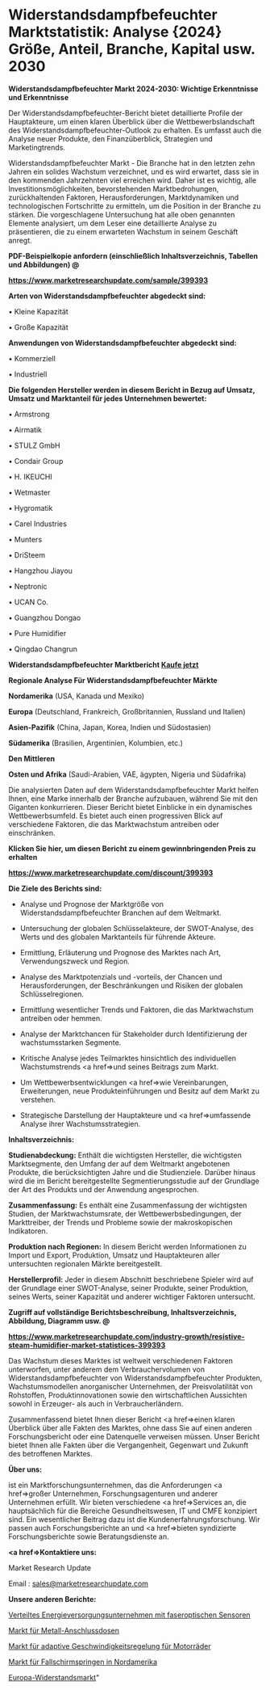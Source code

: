 # Widerstandsdampfbefeuchter Marktstatistik: Analyse {2024} Größe, Anteil, Branche, Kapital usw. 2030

<strong>Widerstandsdampfbefeuchter Markt 2024-2030: Wichtige Erkenntnisse und Erkenntnisse</strong>

Der Widerstandsdampfbefeuchter-Bericht bietet detaillierte Profile der Hauptakteure, um einen klaren Überblick über die Wettbewerbslandschaft des Widerstandsdampfbefeuchter-Outlook zu erhalten. Es umfasst auch die Analyse neuer Produkte, den Finanzüberblick, Strategien und Marketingtrends.

Widerstandsdampfbefeuchter Markt - Die Branche hat in den letzten zehn Jahren ein solides Wachstum verzeichnet, und es wird erwartet, dass sie in den kommenden Jahrzehnten viel erreichen wird. Daher ist es wichtig, alle Investitionsmöglichkeiten, bevorstehenden Marktbedrohungen, zurückhaltenden Faktoren, Herausforderungen, Marktdynamiken und technologischen Fortschritte zu ermitteln, um die Position in der Branche zu stärken. Die vorgeschlagene Untersuchung hat alle oben genannten Elemente analysiert, um dem Leser eine detaillierte Analyse zu präsentieren, die zu einem erwarteten Wachstum in seinem Geschäft anregt.



<strong><b>PDF-Beispielkopie anfordern (einschließlich Inhaltsverzeichnis, Tabellen und Abbildungen) @ </b></strong>

<strong><a href=https://www.marketresearchupdate.com/sample/399393>

<strong>https://www.marketresearchupdate.com/sample/399393</u></a></strong></strong>



<strong>Arten von Widerstandsdampfbefeuchter abgedeckt sind:</strong>

• Kleine Kapazität

• Große Kapazität



<strong>Anwendungen von Widerstandsdampfbefeuchter abgedeckt sind:</strong>

• Kommerziell

• Industriell



<strong>Die folgenden Hersteller werden in diesem Bericht in Bezug auf Umsatz, Umsatz und Marktanteil für jedes Unternehmen bewertet:</strong>

• Armstrong

• Airmatik

• STULZ GmbH

• Condair Group

• H. IKEUCHI

• Wetmaster

• Hygromatik

• Carel Industries

• Munters

• DriSteem

• Hangzhou Jiayou

• Neptronic

• UCAN Co.

• Guangzhou Dongao

• Pure Humidifier

• Qingdao Changrun



<strong>Widerstandsdampfbefeuchter Marktbericht <a href=https://www.marketresearchupdate.com/buynow/399393>Kaufe jetzt</a></strong>



<strong>Regionale Analyse Für Widerstandsdampfbefeuchter Märkte</strong>



<strong>Nordamerika</strong> (USA, Kanada und Mexiko)



<strong>Europa</strong> (Deutschland, Frankreich, Großbritannien, Russland und Italien)



<strong>Asien-Pazifik</strong> (China, Japan, Korea, Indien und Südostasien)



<strong>Südamerika</strong> (Brasilien, Argentinien, Kolumbien, etc.)



<strong>Den Mittleren</strong> 

<strong>Osten und Afrika</strong> (Saudi-Arabien, VAE, ägypten, Nigeria und Südafrika)

Die analysierten Daten auf dem Widerstandsdampfbefeuchter Markt helfen Ihnen, eine Marke innerhalb der Branche aufzubauen, während Sie mit den Giganten konkurrieren. Dieser Bericht bietet Einblicke in ein dynamisches Wettbewerbsumfeld. Es bietet auch einen progressiven Blick auf verschiedene Faktoren, die das Marktwachstum antreiben oder einschränken.



<strong>Klicken Sie hier, um diesen Bericht zu einem gewinnbringenden Preis zu erhalten
</strong>

<strong><a href=https://www.marketresearchupdate.com/discount/399393>https://www.marketresearchupdate.com/discount/399393</b></u></strong></a>



<strong>Die Ziele des Berichts sind:</strong>

- Analyse und Prognose der Marktgröße von Widerstandsdampfbefeuchter Branchen auf dem Weltmarkt.

- Untersuchung der globalen Schlüsselakteure, der SWOT-Analyse, des Werts und des globalen Marktanteils für führende Akteure.

- Ermittlung, Erläuterung und Prognose des Marktes nach Art, Verwendungszweck und Region.

- Analyse des Marktpotenzials und -vorteils, der Chancen und Herausforderungen, der Beschränkungen und Risiken der globalen Schlüsselregionen.

- Ermittlung wesentlicher Trends und Faktoren, die das Marktwachstum antreiben oder hemmen.

- Analyse der Marktchancen für Stakeholder durch Identifizierung der wachstumsstarken Segmente.

- Kritische Analyse jedes Teilmarktes hinsichtlich des individuellen Wachstumstrends <a href=>und</a> seines Beitrags zum Markt.

- Um Wettbewerbsentwicklungen <a href=>wie</a> Vereinbarungen, Erweiterungen, neue Produkteinführungen und Besitz auf dem Markt zu verstehen.

- Strategische Darstellung der Hauptakteure und <a href=>umfas</a>sende Analyse ihrer Wachstumsstrategien.



<strong>Inhaltsverzeichnis:</strong>



<strong>Studienabdeckung:</strong> Enthält die wichtigsten Hersteller, die wichtigsten Marktsegmente, den Umfang der auf dem Weltmarkt angebotenen Produkte, die berücksichtigten Jahre und die Studienziele. Darüber hinaus wird die im Bericht bereitgestellte Segmentierungsstudie auf der Grundlage der Art des Produkts und der Anwendung angesprochen.



<strong>Zusammenfassung:</strong> Es enthält eine Zusammenfassung der wichtigsten Studien, der Marktwachstumsrate, der Wettbewerbsbedingungen, der Markttreiber, der Trends und Probleme sowie der makroskopischen Indikatoren.



<strong>Produktion nach Regionen:</strong> In diesem Bericht werden Informationen zu Import und Export, Produktion, Umsatz und Hauptakteuren aller untersuchten regionalen Märkte bereitgestellt.



<strong>Herstellerprofil:</strong> Jeder in diesem Abschnitt beschriebene Spieler wird auf der Grundlage einer SWOT-Analyse, seiner Produkte, seiner Produktion, seines Werts, seiner Kapazität und anderer wichtiger Faktoren untersucht.



<strong><b>Zugriff auf vollständige Berichtsbeschreibung, Inhaltsverzeichnis, Abbildung, Diagramm usw. @ </b></strong>

<strong><a href=https://www.marketresearchupdate.com/industry-growth/resistive-steam-humidifier-market-statistices-399393>https://www.marketresearchupdate.com/industry-growth/resistive-steam-humidifier-market-statistices-399393</a></strong>

Das Wachstum dieses Marktes ist weltweit verschiedenen Faktoren unterworfen, unter anderem dem Verbrauchervolumen von Widerstandsdampfbefeuchter von Widerstandsdampfbefeuchter Produkten, Wachstumsmodellen anorganischer Unternehmen, der Preisvolatilität von Rohstoffen, Produktinnovationen sowie den wirtschaftlichen Aussichten sowohl in Erzeuger- als auch in Verbraucherländern.

Zusammenfassend bietet Ihnen dieser Bericht <a href=>einen</a> klaren Überblick über alle Fakten des Marktes, ohne dass Sie auf einen anderen Forschungsbericht oder eine Datenquelle verweisen müssen. Unser Bericht bietet Ihnen alle Fakten über die Vergangenheit, Gegenwart und Zukunft des betroffenen Marktes.



<strong>Über uns:</strong>

 ist ein Marktforschungsunternehmen, das die Anforderungen <a href=>großer</a> Unternehmen, Forschungsagenturen und anderer Unternehmen erfüllt. Wir bieten verschiedene <a href=>Services</a> an, die hauptsächlich für die Bereiche Gesundheitswesen, IT und CMFE konzipiert sind. Ein wesentlicher Beitrag dazu ist die Kundenerfahrungsforschung. Wir passen auch Forschungsberichte an und <a href=>bieten</a> syndizierte Forschungsberichte sowie Beratungsdienste an.



<strong><a href=>Kontaktiere uns:</a></strong>

Market Research Update

Email : sales@marketresearchupdate.com



<strong>Unsere anderen Berichte:</strong>

<a href=https://www.linkedin.com/pulse/distributed-fiber-optic-sensor-power-utility>Verteiltes Energieversorgungsunternehmen mit faseroptischen Sensoren</a>

<a href=https://www.linkedin.com/pulse/metal-junction-box-market-research-report-reveals>Markt für Metall-Anschlussdosen</a>

<a href=https://www.linkedin.com/pulse/motorcycle-adaptive-cruise-control-market-size-2f>Markt für adaptive Geschwindigkeitsregelung für Motorräder</a>

<a href=https://www.linkedin.com/pulse/north-america-sky-diving-market-2023-2030>Markt für Fallschirmspringen in Nordamerika</a>

<a href=https://www.linkedin.com/pulse/europe-resistor-market-2030-future-demand-analysis>Europa-Widerstandsmarkt</a>"
